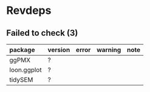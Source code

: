 # Revdeps

## Failed to check (3)

|package     |version |error |warning |note |
|:-----------|:-------|:-----|:-------|:----|
|ggPMX       |?       |      |        |     |
|loon.ggplot |?       |      |        |     |
|tidySEM     |?       |      |        |     |

